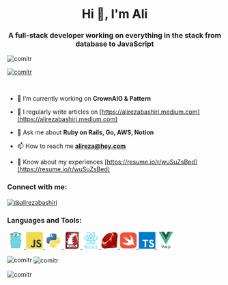 <h1 align="center">Hi 👋, I'm Ali</h1>
<h3 align="center">A full-stack developer working on everything in the stack from database to JavaScript</h3>

<p align="left"> <img src="https://komarev.com/ghpvc/?username=comitr&label=Profile%20views&color=0e75b6&style=flat" alt="comitr" /> </p>

<p align="left"> <a href="https://github.com/ryo-ma/github-profile-trophy"><img src="https://github-profile-trophy.vercel.app/?username=comitr" alt="comitr" /></a> </p>

<p align="left"> <a href="https://twitter.com/" target="blank"><img src="https://img.shields.io/twitter/follow/?logo=twitter&style=for-the-badge" alt="" /></a> </p>

- 🔭 I’m currently working on **CrownAIO & Pattern**

- 📝 I regularly write articles on [https://alirezabashiri.medium.com](https://alirezabashiri.medium.com)

- 💬 Ask me about **Ruby on Rails, Go, AWS, Notion**

- 📫 How to reach me **alireza@hey.com**

- 📄 Know about my experiences [https://resume.io/r/wuSuZsBed](https://resume.io/r/wuSuZsBed)

<h3 align="left">Connect with me:</h3>
<p align="left">
<a href="https://medium.com/@alirezabashiri" target="blank"><img align="center" src="https://cdn.jsdelivr.net/npm/simple-icons@3.0.1/icons/medium.svg" alt="@alirezabashiri" height="30" width="40" /></a>
</p>

<h3 align="left">Languages and Tools:</h3>
<p align="left"> <a href="https://golang.org" target="_blank"> <img src="https://raw.githubusercontent.com/devicons/devicon/master/icons/go/go-original.svg" alt="go" width="40" height="40"/> </a> <a href="https://developer.mozilla.org/en-US/docs/Web/JavaScript" target="_blank"> <img src="https://raw.githubusercontent.com/devicons/devicon/master/icons/javascript/javascript-original.svg" alt="javascript" width="40" height="40"/> </a> <a href="https://www.python.org" target="_blank"> <img src="https://raw.githubusercontent.com/devicons/devicon/master/icons/python/python-original.svg" alt="python" width="40" height="40"/> </a> <a href="https://rubyonrails.org" target="_blank"> <img src="https://raw.githubusercontent.com/devicons/devicon/master/icons/rails/rails-original-wordmark.svg" alt="rails" width="40" height="40"/> </a> <a href="https://reactjs.org/" target="_blank"> <img src="https://raw.githubusercontent.com/devicons/devicon/master/icons/react/react-original-wordmark.svg" alt="react" width="40" height="40"/> </a> <a href="https://www.ruby-lang.org/en/" target="_blank"> <img src="https://raw.githubusercontent.com/devicons/devicon/master/icons/ruby/ruby-original.svg" alt="ruby" width="40" height="40"/> </a> <a href="https://developer.apple.com/swift/" target="_blank"> <img src="https://raw.githubusercontent.com/devicons/devicon/master/icons/swift/swift-original.svg" alt="swift" width="40" height="40"/> </a> <a href="https://www.typescriptlang.org/" target="_blank"> <img src="https://raw.githubusercontent.com/devicons/devicon/master/icons/typescript/typescript-original.svg" alt="typescript" width="40" height="40"/> </a> <a href="https://vuejs.org/" target="_blank"> <img src="https://raw.githubusercontent.com/devicons/devicon/master/icons/vuejs/vuejs-original-wordmark.svg" alt="vuejs" width="40" height="40"/> </a> </p>

<p><img align="left" src="https://github-readme-stats.vercel.app/api/top-langs?username=comitr&show_icons=true&locale=en&layout=compact" alt="comitr" /></p>

<p>&nbsp;<img align="center" src="https://github-readme-stats.vercel.app/api?username=comitr&show_icons=true&locale=en" alt="comitr" /></p>

<p><img align="center" src="https://github-readme-streak-stats.herokuapp.com/?user=comitr&" alt="comitr" /></p>
